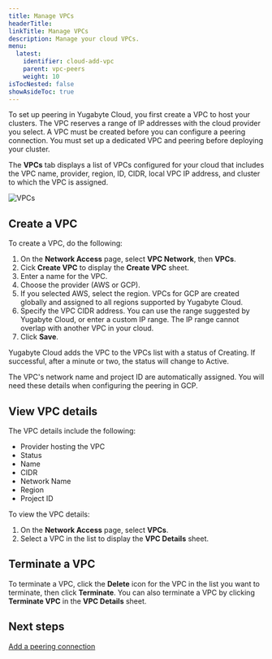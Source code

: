 ```yaml
---
title: Manage VPCs
headerTitle: 
linkTitle: Manage VPCs
description: Manage your cloud VPCs.
menu:
  latest:
    identifier: cloud-add-vpc
    parent: vpc-peers
    weight: 10
isTocNested: false
showAsideToc: true
---
```


To set up peering in Yugabyte Cloud, you first create a VPC to host your clusters. The VPC reserves a range of IP addresses with the cloud provider you select. A VPC must be created before you can configure a peering connection. You must set up a dedicated VPC and peering before deploying your cluster.

The **VPCs** tab displays a list of VPCs configured for your cloud that includes the VPC name, provider, region, ID, CIDR, local VPC IP address, and cluster to which the VPC is assigned.

![VPCs](/images/yb-cloud/cloud-networking-vpc.png)

## Create a VPC

To create a VPC, do the following:

1. On the **Network Access** page, select **VPC Network**, then **VPCs**.
1. Cick **Create VPC** to display the **Create VPC** sheet.
1. Enter a name for the VPC.
1. Choose the provider (AWS or GCP).
1. If you selected AWS, select the region. VPCs for GCP are created globally and assigned to all regions supported by Yugabyte Cloud.
1. Specify the VPC CIDR address. You can use the range suggested by Yugabyte Cloud, or enter a custom IP range. The IP range cannot overlap with another VPC in your cloud.
1. Click **Save**.

Yugabyte Cloud adds the VPC to the VPCs list with a status of Creating. If successful, after a minute or two, the status will change to Active.

The VPC's network name and project ID are automatically assigned. You will need these details when configuring the peering in GCP.

## View VPC details

The VPC details include the following:

- Provider hosting the VPC
- Status
- Name
- CIDR
- Network Name
- Region
- Project ID

To view the VPC details:

1. On the **Network Access** page, select **VPCs**.
1. Select a VPC in the list to display the **VPC Details** sheet.

## Terminate a VPC

To terminate a VPC, click the **Delete** icon for the VPC in the list you want to terminate, then click **Terminate**. You can also terminate a VPC by clicking **Terminate VPC** in the **VPC Details** sheet.

## Next steps

[Add a peering connection](../cloud-add-peering)
